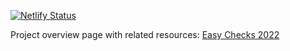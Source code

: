 [![Netlify Status](https://api.netlify.com/api/v1/badges/8ab53271-b72b-47fb-8af5-3af03ef7d6cd/deploy-status)](https://app.netlify.com/sites/wai-easy-checks/deploys)

Project overview page with related resources: [Easy Checks 2022](https://www.w3.org/WAI/EO/wiki/Easy_Checks_2022)
